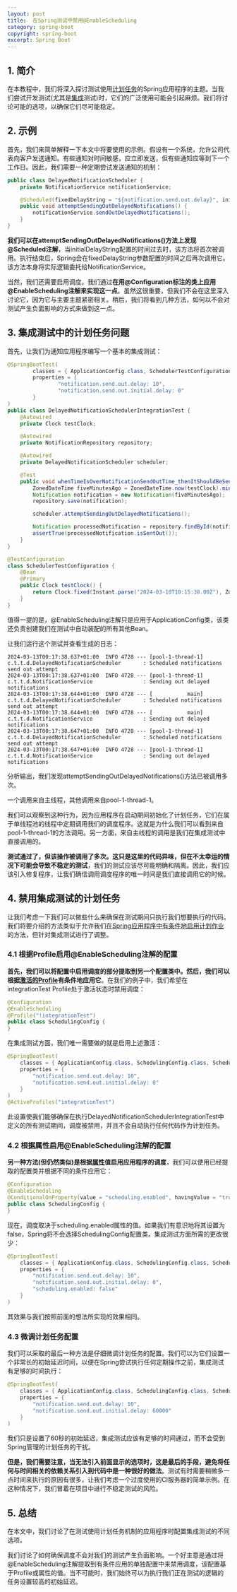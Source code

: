 ```yaml
---
layout: post
title:  在Spring测试中禁用@EnableScheduling
category: spring-boot
copyright: spring-boot
excerpt: Spring Boot
---
```


## 1. 简介

在本教程中，我们将深入探讨测试使用[计划任务](https://www.baeldung.com/spring-scheduling-annotations)的Spring应用程序的主题。当我们尝试开发测试(尤其是[集成](https://www.baeldung.com/spring-boot-testing)测试)时，它们的广泛使用可能会引起麻烦。我们将讨论可能的选项，以确保它们尽可能稳定。

## 2. 示例

首先，我们来简单解释一下本文中将要使用的示例。假设有一个系统，允许公司代表向客户发送通知。有些通知对时间敏感，应立即发送，但有些通知应等到下一个工作日。因此，我们需要一种定期尝试发送通知的机制：

```java
public class DelayedNotificationScheduler {
    private NotificationService notificationService;

    @Scheduled(fixedDelayString = "${notification.send.out.delay}", initialDelayString = "${notification.send.out.initial.delay}")
    public void attemptSendingOutDelayedNotifications() {
        notificationService.sendOutDelayedNotifications();
    }
}
```

**我们可以在attemptSendingOutDelayedNotifications()方法上发现@Scheduled注解**，当initialDelayString配置的时间过去时，该方法将首次被调用。执行结束后，Spring会在fixedDelayString参数配置的时间之后再次调用它。该方法本身将实际逻辑委托给NotificationService。

当然，我们还需要启用调度。我们通过**在用@Configuration标注的类上应用@EnableScheduling注解来实现这一点**。虽然这很重要，但我们不会在这里深入讨论它，因为它与主要主题紧密相关。稍后，我们将看到几种方法，如何以不会对测试产生负面影响的方式来做到这一点。

## 3. 集成测试中的计划任务问题

首先，让我们为通知应用程序编写一个基本的集成测试：

```java
@SpringBootTest(
        classes = { ApplicationConfig.class, SchedulerTestConfiguration.class },
        properties = {
                "notification.send.out.delay: 10",
                "notification.send.out.initial.delay: 0"
        }
)
public class DelayedNotificationSchedulerIntegrationTest {
    @Autowired
    private Clock testClock;

    @Autowired
    private NotificationRepository repository;

    @Autowired
    private DelayedNotificationScheduler scheduler;

    @Test
    public void whenTimeIsOverNotificationSendOutTime_thenItShouldBeSent() {
        ZonedDateTime fiveMinutesAgo = ZonedDateTime.now(testClock).minusMinutes(5);
        Notification notification = new Notification(fiveMinutesAgo);
        repository.save(notification);

        scheduler.attemptSendingOutDelayedNotifications();

        Notification processedNotification = repository.findById(notification.getId());
        assertTrue(processedNotification.isSentOut());
    }
}

@TestConfiguration
class SchedulerTestConfiguration {
    @Bean
    @Primary
    public Clock testClock() {
        return Clock.fixed(Instant.parse("2024-03-10T10:15:30.00Z"), ZoneId.systemDefault());
    }
}
```

值得一提的是，@EnableScheduling注解只是应用于ApplicationConfig类，该类还负责创建我们在测试中自动装配的所有其他Bean。

让我们运行这个测试并查看生成的日志：

```text
2024-03-13T00:17:38.637+01:00  INFO 4728 --- [pool-1-thread-1] c.t.t.d.DelayedNotificationScheduler       : Scheduled notifications send out attempt
2024-03-13T00:17:38.637+01:00  INFO 4728 --- [pool-1-thread-1] c.t.t.d.NotificationService                : Sending out delayed notifications
2024-03-13T00:17:38.644+01:00  INFO 4728 --- [           main] c.t.t.d.DelayedNotificationScheduler       : Scheduled notifications send out attempt
2024-03-13T00:17:38.644+01:00  INFO 4728 --- [           main] c.t.t.d.NotificationService                : Sending out delayed notifications
2024-03-13T00:17:38.647+01:00  INFO 4728 --- [pool-1-thread-1] c.t.t.d.DelayedNotificationScheduler       : Scheduled notifications send out attempt
2024-03-13T00:17:38.647+01:00  INFO 4728 --- [pool-1-thread-1] c.t.t.d.NotificationService                : Sending out delayed notifications
```

分析输出，我们发现attemptSendingOutDelayedNotifications()方法已被调用多次。

一个调用来自主线程，其他调用来自pool-1-thread-1。

我们可以观察到这种行为，因为应用程序在启动期间初始化了计划任务，它们在属于单线程池的线程中定期调用我们的调度程序。这就是为什么我们可以看到来自pool-1-thread-1的方法调用。另一方面，来自主线程的调用是我们在集成测试中直接调用的。

**测试通过了，但该操作被调用了多次。这只是这里的代码异味，但在不太幸运的情况下可能会导致不稳定的测试**，我们的测试应该尽可能明确和隔离。因此，我们应该引入修复程序，让我们确信调用调度程序的唯一时间是我们直接调用它的时候。

## 4. 禁用集成测试的计划任务

让我们考虑一下我们可以做些什么来确保在测试期间只执行我们想要执行的代码。我们将要介绍的方法类似于允许我们[在Spring应用程序中有条件地启用计划作业](https://www.baeldung.com/spring-scheduled-enabled-conditionally)的方法，但针对集成测试进行了调整。

### 4.1 根据Profile启用@EnableScheduling注解的配置

**首先，我们可以将配置中启用调度的部分提取到另一个配置类中。然后，我们可以根据[激活的Profile](https://www.baeldung.com/spring-profiles)有条件地应用它**。在我们的例子中，我们希望在integrationTest Profile处于激活状态时禁用调度：

```java
@Configuration
@EnableScheduling
@Profile("!integrationTest")
public class SchedulingConfig {
}
```

在集成测试方面，我们唯一需要做的就是启用上述激活：

```java
@SpringBootTest(
    classes = { ApplicationConfig.class, SchedulingConfig.class, SchedulerTestConfiguration.class },
    properties = {
        "notification.send.out.delay: 10",
        "notification.send.out.initial.delay: 0"
    }
)
@ActiveProfiles("integrationTest")
```

此设置使我们能够确保在执行DelayedNotificationSchedulerIntegrationTest中定义的所有测试期间，调度被禁用，并且不会自动执行任何代码作为计划任务。

### 4.2 根据属性启用@EnableScheduling注解的配置

**另一种方法(但仍然类似)是根据[属性](https://www.baeldung.com/properties-with-spring)值启用应用程序的调度**，我们可以使用已经提取的配置类并根据不同的条件应用它：

```java
@Configuration
@EnableScheduling
@ConditionalOnProperty(value = "scheduling.enabled", havingValue = "true", matchIfMissing = true)
public class SchedulingConfig {
}
```

现在，调度取决于scheduling.enabled属性的值。如果我们有意识地将其设置为false，Spring将不会选择SchedulingConfig配置类。集成测试方面所需的更改很少：

```java
@SpringBootTest(
    classes = { ApplicationConfig.class, SchedulingConfig.class, SchedulerTestConfiguration.class },
    properties = {
        "notification.send.out.delay: 10",
        "notification.send.out.initial.delay: 0",
        "scheduling.enabled: false"
    }
)
```

其效果与我们按照前面的想法所实现的效果相同。

### 4.3 微调计划任务配置

我们可以采取的最后一种方法是仔细微调计划任务的配置。我们可以为它们设置一个非常长的初始延迟时间，以便在Spring尝试执行任何定期操作之前，集成测试有足够的时间执行：

```java
@SpringBootTest(
    classes = { ApplicationConfig.class, SchedulingConfig.class, SchedulerTestConfiguration.class },
    properties = {
        "notification.send.out.delay: 10",
        "notification.send.out.initial.delay: 60000"
    }
)
```

我们只是设置了60秒的初始延迟，集成测试应该有足够的时间通过，而不会受到Spring管理的计划任务的干扰。

**但是，我们需要注意，当无法引入前面显示的选项时，这是最后的手段，避免将任何与时间相关的依赖关系引入到代码中是一种很好的做法**。测试有时需要稍微多一点时间来执行的原因有很多，让我们考虑一个过度使用的CI服务器的简单示例。在这种情况下，我们冒着在项目中进行不稳定测试的风险。

## 5. 总结

在本文中，我们讨论了在测试使用计划任务机制的应用程序时配置集成测试的不同选项。

我们讨论了如何确保调度不会对我们的测试产生负面影响。一个好主意是通过将@EnableScheduling注解提取到有条件应用的单独配置中来禁用调度，该配置基于Profile或属性的值。当不可能时，我们始终可以为执行我们正在测试的逻辑的任务设置较高的初始延迟。